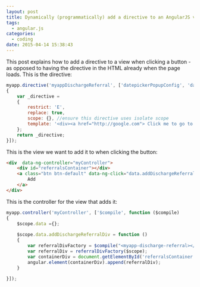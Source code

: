 ```yaml
---
layout: post
title: Dynamically (programmatically) add a directive to an AngularJS view on click
tags:
  - angular.js
categories:
  - coding
date: 2015-04-14 15:38:43
---
```


This post explains how to add a directive to a view when clicking a button - as opposed to having the directive in the HTML already when the page loads. This is the directive:

```javascript
myapp.directive('myappDischargeReferral', ['datepickerPopupConfig', 'dateParser', 'dateFilter', function (datepickerPopupConfig, dateParser, dateFilter)
{
    var _directive =
    {
        restrict: 'E',
        replace: true,    
        scope: {}, //ensure this directive uses isolate scope
        template: '<div><a href="http://google.com"> Click me to go to Google</a></div>',
    };
    return _directive;
}]);
```

This is the view we want to add it to when clicking the button:

```html
<div  data-ng-controller="myController">
	<div id="referralsContainer"></div>
	<a class="btn btn-default" data-ng-click="data.addDischargeReferralDiv();">		
		Add
	</a>          
</div>
```

This is the controller for the view that adds it:

```javascript
myapp.controller('myController', ['$compile', function ($compile)
{    
    $scope.data ={};
    
    $scope.data.addDischargeReferralDiv = function ()
    {        
        var referralDivFactory = $compile("<myapp-discharge-referral></myapp-discharge-referral>");
        var referralDiv = referralDivFactory($scope);
        var containerDiv = document.getElementById('referralsContainer');
        angular.element(containerDiv).append(referralDiv);
    }
    
}]);
```

